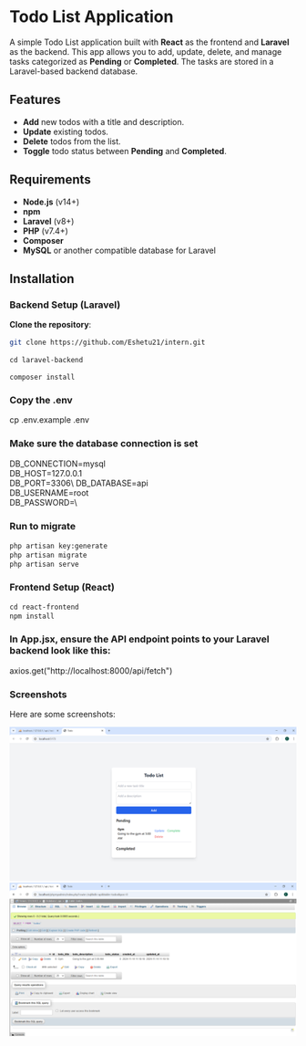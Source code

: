 # Todo List Application

A simple Todo List application built with **React** as the frontend and **Laravel** as the backend. This app allows you to add, update, delete, and manage tasks categorized as **Pending** or **Completed**. The tasks are stored in a Laravel-based backend database.

## Features
- **Add** new todos with a title and description.
- **Update** existing todos.
- **Delete** todos from the list.
- **Toggle** todo status between **Pending** and **Completed**.

## Requirements
- **Node.js** (v14+)
- **npm**
- **Laravel** (v8+)
- **PHP** (v7.4+)
- **Composer**
- **MySQL** or another compatible database for Laravel

## Installation

### Backend Setup (Laravel)

**Clone the repository**:
   ```bash
   git clone https://github.com/Eshetu21/intern.git
   ```
   ```
   cd laravel-backend
   ```
   ```
   composer install
   ```
### Copy the .env
   cp .env.example .env
### Make sure the database connection is set
   DB_CONNECTION=mysql\
   DB_HOST=127.0.0.1\
   DB_PORT=3306\ 
   DB_DATABASE=api\
   DB_USERNAME=root\
   DB_PASSWORD=\   
### Run to migrate
   ```
   php artisan key:generate
   php artisan migrate
   php artisan serve
   ```

### Frontend Setup (React)
   ```
   cd react-frontend
   npm install
   ```
### In App.jsx, ensure the API endpoint points to your Laravel backend look like this:
   axios.get("http://localhost:8000/api/fetch")

### Screenshots

Here are some screenshots:

![Screenshot 1](react-frontend/src/assets/1.png)
![Screenshot 2](react-frontend/src/assets/2.png)




